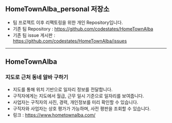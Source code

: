 ## HomeTownAlba_personal 저장소
- 팀 프로젝트 이후 리팩토링을 위한 개인 Repository입니다.
- 기존 팀 Repository : https://github.com/codestates/HomeTownAlba
- 기존 팀 issue 게시판 : https://github.com/codestates/HomeTownAlba/issues

***

## HomeTownAlba
### 지도로 근처 동네 알바 구하기

- 지도를 통해 위치 기반으로 일자리 정보를 전달합니다.
- 구직자에게는 지도에서 월급, 근무 일시 기준으로 일자리를 보여줍니다.
- 사업자는 구직자의 사진, 경력, 개인정보를 미리 확인할 수 있습니다.
- 구직자와 사업자는 상호 평가가 가능하며, 사전 평판을 조회할 수 있습니다.
- 링크 : https://www.hometownalba.com/
